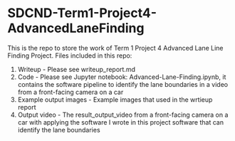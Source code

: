 # SDCND-Term1-Project4-AdvancedLaneFinding
This is the repo to store the work of Term 1 Project 4 Advanced Lane Line Finding Project.
Files included in this repo:

1. Writeup - Please see writeup_report.md
2. Code - Please see Jupyter notebook: Advanced-Lane-Finding.ipynb, it contains the software pipeline to identify the lane boundaries in a video from a front-facing camera on a car
3. Example output images - Example images that used in the wrtieup report
4. Output video - The result_output_video from a front-facing camera on a car with applying the software I wrote in this project software that can identify the lane boundaries
